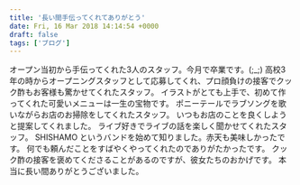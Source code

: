```yaml
---
title: '長い間手伝ってくれてありがとう'
date: Fri, 16 Mar 2018 14:14:54 +0000
draft: false
tags: ['ブログ']
---
```


オープン当初から手伝ってくれた3人のスタッフ。今月で卒業です。(;\_;) 高校3年の時からオープニングスタッフとして応募してくれ、プロ顔負けの接客でクック酢もお客様も驚かせてくれたスタッフ。 イラストがとても上手で、初めて作ってくれた可愛いメニューは一生の宝物です。 ポニーテールでラブソングを歌いながらお店のお掃除をしてくれたスタッフ。 いつもお店のことを良くしようと提案してくれました。 ライブ好きでライブの話を楽しく聞かせてくれたスタッフ。 SHISHAMO というバンドを始めて知りました。赤天も美味しかったです。 何でも頼んだことをすばやくやってくれたのでありがたかったです。 クック酢の接客を褒めてくださることがあるのですが、彼女たちのおかげです。 本当に長い間ありがとうございました。